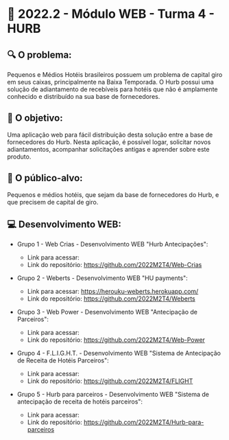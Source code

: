 # 🙋‍ 2022.2 - Módulo WEB - Turma 4 - HURB

## 🔍 O problema:
Pequenos e Médios Hotéis brasileiros possuem um problema de capital giro em seus caixas, principalmente na Baixa Temporada. O Hurb possui uma solução de adiantamento de recebíveis para hotéis que não é amplamente conhecido e distribuído na sua base de fornecedores.

## 🎯 O objetivo:
Uma aplicação web para fácil distribuição desta solução entre a base de fornecedores do Hurb. Nesta aplicação, é possível logar, solicitar novos adiantamentos, acompanhar solicitações antigas e aprender sobre este produto.

## 🧩 O público-alvo:
Pequenos e médios hotéis, que sejam da base de fornecedores do Hurb, e que precisem de capital de giro.

## 💻 Desenvolvimento WEB:

- Grupo 1 - Web Crias - Desenvolvimento WEB "Hurb Antecipações":
  - Link para acessar: 
  - Link do repositório: https://github.com/2022M2T4/Web-Crias

- Grupo 2 - Weberts - Desenvolvimento WEB "HU payments":
  - Link para acessar: https://herouku-weberts.herokuapp.com/
  - Link do repositório: https://github.com/2022M2T4/Weberts
  
- Grupo 3 - Web Power - Desenvolvimento WEB "Antecipação de Parceiros":
  - Link para acessar: 
  - Link do repositório: https://github.com/2022M2T4/Web-Power
  
- Grupo 4 - F.L.I.G.H.T. - Desenvolvimento WEB "Sistema de Antecipação de Receita de Hotéis Parceiros":
  - Link para acessar: 
  - Link do repositório: https://github.com/2022M2T4/FLIGHT
  
- Grupo 5 - Hurb para parceiros - Desenvolvimento WEB "Sistema de antecipação de receita de hotéis parceiros":
  - Link para acessar: 
  - Link do repositório: https://github.com/2022M2T4/Hurb-para-parceiros
